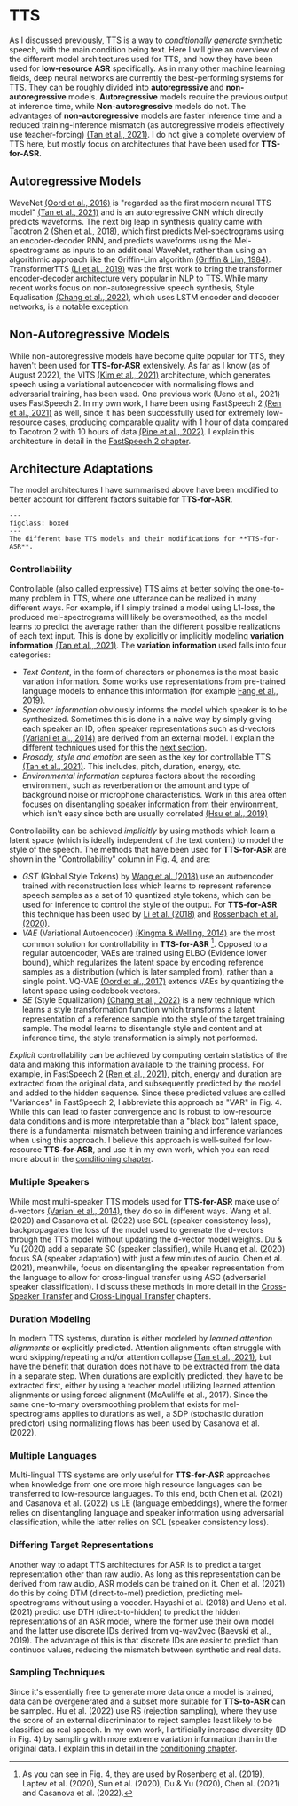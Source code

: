# TTS

As I discussed previously, TTS is a way to *conditionally generate* synthetic speech, with the main condition being text. Here I will give an overview of the different model architectures used for TTS, and how they have been used for **low-resource ASR** specifically. As in many other machine learning fields, deep neural networks are currently the best-performing systems for TTS. They can be roughly divided into **autoregressive** and **non-autoregressive** models. **Autoregressive** models require the previous output at inference time, while **Non-autoregressive** models do not. The advantages of **non-autoregressive** models are faster inference time and a reduced training-inference mismatch (as autoregressive models effectively use teacher-forcing) [(Tan et al., 2021)](references.html#tan2021survey).
I do not give a complete overview of TTS here, but mostly focus on architectures that have been used for **TTS-for-ASR**.

## Autoregressive Models

WaveNet [(Oord et al., 2016)](references.html#oord2016wavenet) is "regarded as the first modern neural TTS model" [(Tan et al., 2021)](references.html#tan2021survey) and is an autoregressive CNN which directly predicts waveforms. The next big leap in synthesis quality came with Tacotron 2 [(Shen et al., 2018)](references.html#shen2018tacotron2), which first predicts Mel-spectrograms using an encoder-decoder RNN, and predicts waveforms using the Mel-spectrograms as inputs to an additional WaveNet, rather than using an algorithmic approach like the Griffin-Lim algorithm [(Griffin & Lim, 1984)](references.html#grffinlim1984). TransformerTTS [(Li et al., 2019)](references.html#li2019transformertts) was the first work to bring the transformer encoder-decoder architecture very popular in NLP to TTS. While many recent works focus on non-autoregressive speech synthesis, Style Equalisation [(Chang et al., 2022)](references.html#chang2022styleeq), which uses LSTM encoder and decoder networks, is a notable exception.

## Non-Autoregressive Models

While non-autoregressive models have become quite popular for TTS, they haven't been used for **TTS-for-ASR** extensively. As far as I know (as of August 2022), the VITS [(Kim et al., 2021)](references.html#kim2021vits) architecture, which generates speech using a variational autoencoder with normalising flows and adversarial training, has been used. One previous work (Ueno et al., 2021) uses FastSpeech 2. In my own work, I have been using FastSpeech 2 [(Ren et al., 2021)](references.html#ren2021fastspeech2) as well, since it has been successfully used for extremely low-resource cases, producing comparable quality with 1 hour of data compared to Tacotron 2 with 10 hours of data [(Pine et al., 2022)](references.html#pine2022lowresourcefastspeech). I explain this architecture in detail in the [FastSpeech 2 chapter](fastspeech2).

<!-- 
SCL - speaker consistency loss
VAE - variational autoencoder
GST - global style tokens
SDP - stochastic duration predictor
LE - language embeddings
ASC - adversarial speaker classification
DTM - direct-to-mel
SA - speaker adaptation
DTH - direct-to-hidden
SC - speaker classification

-->

## Architecture Adaptations

The model architectures I have summarised above have been modified to better account for different factors suitable for **TTS-for-ASR**.

```{figure} ../figures/tts-table.svg
---
figclass: boxed
---
The different base TTS models and their modifications for **TTS-for-ASR**.
```

### Controllability

Controllable (also called expressive) TTS aims at better solving the one-to-many problem in TTS, where one utterance can be realized in many different ways. For example, if I simply trained a model using L1-loss, the produced mel-spectrograms will likely be oversmoothed, as the model learns to predict the average rather than the different possible realizations of each text input. This is done by explicitly or implicitly modeling **variation information** [(Tan et al., 2021)](references.html#tan2021survey). The **variation information** used falls into four categories:
- *Text Content*, in the form of characters or phonemes is the most basic variation information. Some works use representations from pre-trained language models to enhance this information (for example [Fang et al., 2019](references.html#fang2019pretrained)).
- *Speaker information* obviously informs the model which speaker is to be synthesized. Sometimes this is done in a naïve way by simply giving each speaker an ID, often speaker representations such as d-vectors [(Variani et al., 2014)](references.html#variani2014dvectors) are derived from an external model. I explain the different techniques used for this the [next section](#multiple-speakers).
- *Prosody, style and emotion* are seen as the key for controllable TTS [(Tan et al., 2021)](references.html#tan2021survey). This includes, pitch, duration, energy, etc.
- *Environmental information* captures factors about the recording environment, such as reverberation or the amount and type of background noise or microphone characteristics. Work in this area often focuses on disentangling speaker information from their environment, which isn't easy since both are usually correlated [(Hsu et al., 2019)](references.html#hsu2019noise)

Controllability can be achieved *implicitly* by using methods which learn a latent space (which is ideally independent of the text content) to model the style of the speech. The methods that have been used for **TTS-for-ASR** are shown in the "Controllability" column in Fig. 4, and are:
- *GST* (Global Style Tokens) by [Wang et al. (2018)](references.html#wang2018styletokens) use an autoencoder trained with reconstruction loss which learns to represent reference speech samples as a set of 10 quantized style tokens, which can be used for inference to control the style of the output. For **TTS-for-ASR** this technique has been used by [Li et al. (2018)](references.html#li2018ttsasr) and [Rossenbach et al. (2020)](references.html#rossenbach2020ttsasr).
- *VAE* (Variational Autoencoder) [(Kingma & Welling, 2014)](references.html#kingmawelling2014vae) are the most common solution for controllability in **TTS-for-ASR** [^VAE]. Opposed to a regular autoencoder, VAEs are trained using ELBO (Evidence lower bound), which regularizes the latent space by encoding reference samples as a distribution (which is later sampled from), rather than a single point. VQ-VAE [(Oord et al., 2017)](references.html#oord2017vqvae) extends VAEs by quantizing the latent space using codebook vectors.
- *SE* (Style Equalization) [(Chang et al., 2022)](references.html#chang2022styleeq) is a new technique which learns a style transformation function which transforms a latent representation of a reference sample into the style of the target training sample. The model learns to disentangle style and content and at inference time, the style transformation is simply not performed.

*Explicit* controllability can be achieved by computing certain statistics of the data and making this information available to the training process. For example, in FastSpeech 2 [(Ren et al., 2021)](references.html#ren2021fastspeech2), pitch, energy and duration are extracted from the original data, and subsequently predicted by the model and added to the hidden sequence. Since these predicted values are called "Variances" in FastSpeech 2, I abbreviate this approach as "VAR" in Fig. 4. While this can lead to faster convergence and is robust to low-resource data conditions and is more interpretable than a "black box" latent space, there is a fundamental mismatch between training and inference variances when using this approach. I believe this approach is well-suited for low-resource **TTS-for-ASR**, and use it in my own work, which you can read more about in the [conditioning chapter](conditioning).

<!-- TODO: add figure showing the difference between explicit and implicit controllable TTS -->

### Multiple Speakers

While most multi-speaker TTS models used for **TTS-for-ASR** make use of d-vectors [(Variani et al., 2014)](references.html#variani2014dvectors), they do so in different ways. Wang et al. (2020) and Casanova et al. (2022) use SCL (speaker consistency loss), backpropagates the loss of the model used to generate the d-vectors through the TTS model without updating the d-vector model weights. Du & Yu (2020) add a separate SC (speaker classifier), while Huang et al. (2020) focus SA (speaker adaptation) with just a few minutes of audio. Chen et al. (2021), meanwhile, focus on disentangling the speaker representation from the language to allow for cross-lingual transfer using ASC (adversarial speaker classification). I discuss these methods in more detail in the [Cross-Speaker Transfer](cross_speaker) and [Cross-Lingual Transfer](cross_lingual) chapters.

<!-- TODO: add citations -->

### Duration Modeling

In modern TTS systems, duration is either modeled by *learned attention alignments* or explicitly predicted.
Attention alignments often struggle with word skipping/repeating and/or attention collapse [(Tan et al., 2021)](references.html#tan2021survey), but have the benefit that duration does not have to be extracted from the data in a separate step. When durations are explicitly predicted, they have to be extracted first, either by using a teacher model utilizing learned attention alignments or using forced alignment (McAuliffe et al., 2017). Since the same one-to-many oversmoothing problem that exists for mel-spectrograms applies to durations as well, a SDP (stochastic duration predictor) using normalizing flows has been used by Casanova et al. (2022).

<!-- TODO: add citations -->

### Multiple Languages

Multi-lingual TTS systems are only useful for **TTS-for-ASR** approaches when knowledge from one ore more high resource languages can be transferred to low-resource languages. To this end, both Chen et al. (2021) and Casanova et al. (2022) us LE (language embeddings), where the former relies on disentangling language and speaker information using adversarial classification, while the latter relies on SCL (speaker consistency loss).

### Differing Target Representations

Another way to adapt TTS architectures for ASR is to predict a target representation other than raw audio. As long as this representation can be derived from raw audio, ASR models can be trained on it. Chen et al. (2021) do this by doing DTM (direct-to-mel) prediction, predicting mel-spectrograms without using a vocoder. Hayashi et al. (2018) and Ueno et al. (2021) predict use DTH (direct-to-hidden) to predict the hidden representations of an ASR model, where the former use their own model and the latter use discrete IDs derived from vq-wav2vec (Baevski et al., 2019). The advantage of this is that discrete IDs are easier to predict than continuos values, reducing the mismatch between synthetic and real data.

### Sampling Techniques

Since it's essentially free to generate more data once a model is trained, data can be overgenerated and a subset more suitable for **TTS-to-ASR** can be sampled. Hu et al. (2022) use RS (rejection sampling), where they use the score of an external discriminator to reject samples least likely to be classified as real speech. In my own work, I artificially increase diversity (ID in Fig. 4) by sampling with more extreme variation information than in the original data. I explain this in detail in the [conditioning chapter](conditioning).

<!-- TODO: add speaker oversampling (artificial speakers) -->

[^VAE]: As you can see in Fig. 4, they are used by Rosenberg et al. (2019), Laptev et al. (2020), Sun et al. (2020), Du & Yu (2020), Chen al. (2021) and Casanova et al. (2022).

<!-- TODO: add citations -->